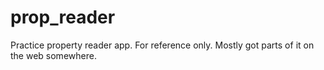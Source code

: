 # prop_reader
Practice property reader app. For reference only. Mostly got parts of it on the web somewhere.

